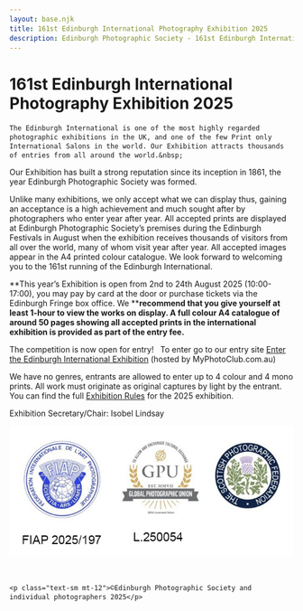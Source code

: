 ```yaml
---
layout: base.njk
title: 161st Edinburgh International Photography Exhibition 2025
description: Edinburgh Photographic Society - 161st Edinburgh International Photography Exhibition 2025
---
```


<div class="container mx-auto px-4 py-8">
  <div class="prose max-w-3xl mx-auto">
    <h1 class="text-3xl font-bold mb-6">161st Edinburgh International Photography Exhibition 2025</h1>

    The Edinburgh International is one of the most highly regarded photographic exhibitions in the UK, and one of the few Print only International Salons in the world. Our Exhibition attracts thousands of entries from all around the world.&nbsp;

Our Exhibition has built a strong reputation since its inception in 1861, the year Edinburgh Photographic Society was formed.

Unlike many exhibitions, we only accept what we can display thus, gaining an acceptance is a high achievement and much sought after by photographers who enter year after year. All accepted prints are displayed at Edinburgh Photographic Society’s premises during the Edinburgh Festivals in August when the exhibition receives thousands of visitors from all over the world, many of whom visit year after year. All accepted images appear in the A4 printed colour catalogue. We look forward to welcoming you to the 161st running of the Edinburgh International.

**This year’s Exhibition is open from 2nd to 24th August 2025 (10:00-17:00), you may pay by card at the door or purchase tickets via the Edinburgh Fringe box office. We&nbsp;****recommend that you give yourself at least 1-hour to view the works on display. A full colour A4 catalogue of around 50 pages showing all accepted prints in the international exhibition is provided as part of the entry fee.**

The competition is now open for entry!&nbsp; &nbsp;To enter go to our entry site [Enter the Edinburgh International Exhibition](https://edinburghprint.myphotoclub.com.au/) (hosted by MyPhotoClub.com.au)

We have no genres, entrants are allowed to enter up to 4 colour and 4 mono prints. All work must originate as original captures by light by the entrant. You can find the full [Exhibition Rules](https://www.dropbox.com/scl/fi/ru6bx5xeijdwucwsnbzms/Edinburgh-International-Rules-2024_Issue_2.3.pdf?rlkey=h63coisufw32534sn03i6usk6&dl=0) for the 2025 exhibition.&nbsp;

Exhibition Secretary/Chair: Isobel Lindsay

 ![](images/images-2025-small.jpg)

 ![](data:image/gif;base64,R0lGODlhAQABAAAAACH5BAEKAAEALAAAAAABAAEAAAICTAEAOw==)

    <p class="text-sm mt-12">©Edinburgh Photographic Society and individual photographers 2025</p>
  </div>
</div>